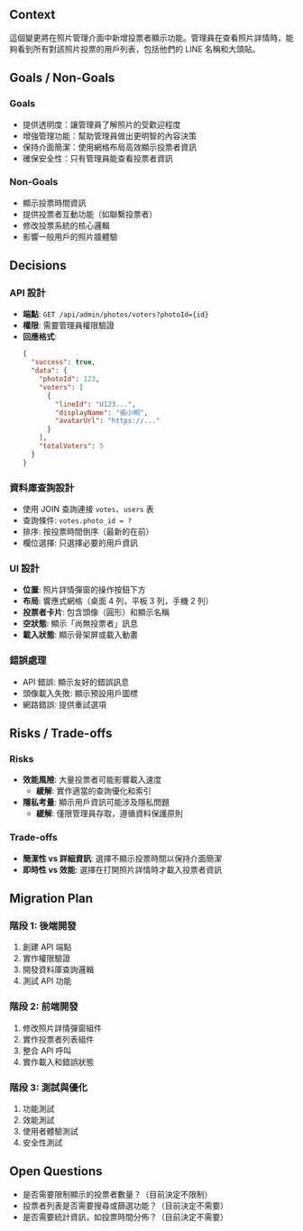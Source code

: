 ## Context

這個變更將在照片管理介面中新增投票者顯示功能。管理員在查看照片詳情時，能夠看到所有對該照片投票的用戶列表，包括他們的 LINE 名稱和大頭貼。

## Goals / Non-Goals

### Goals
- 提供透明度：讓管理員了解照片的受歡迎程度
- 增強管理功能：幫助管理員做出更明智的內容決策
- 保持介面簡潔：使用網格布局高效顯示投票者資訊
- 確保安全性：只有管理員能查看投票者資訊

### Non-Goals
- 顯示投票時間資訊
- 提供投票者互動功能（如聯繫投票者）
- 修改投票系統的核心邏輯
- 影響一般用戶的照片牆體驗

## Decisions

### API 設計
- **端點**: `GET /api/admin/photos/voters?photoId={id}`
- **權限**: 需要管理員權限驗證
- **回應格式**: 
  ```json
  {
    "success": true,
    "data": {
      "photoId": 123,
      "voters": [
        {
          "lineId": "U123...",
          "displayName": "張小明",
          "avatarUrl": "https://..."
        }
      ],
      "totalVoters": 5
    }
  }
  ```

### 資料庫查詢設計
- 使用 JOIN 查詢連接 `votes`、`users` 表
- 查詢條件: `votes.photo_id = ?`
- 排序: 按投票時間倒序（最新的在前）
- 欄位選擇: 只選擇必要的用戶資訊

### UI 設計
- **位置**: 照片詳情彈窗的操作按鈕下方
- **布局**: 響應式網格（桌面 4 列，平板 3 列，手機 2 列）
- **投票者卡片**: 包含頭像（圓形）和顯示名稱
- **空狀態**: 顯示「尚無投票者」訊息
- **載入狀態**: 顯示骨架屏或載入動畫

### 錯誤處理
- API 錯誤: 顯示友好的錯誤訊息
- 頭像載入失敗: 顯示預設用戶圖標
- 網路錯誤: 提供重試選項

## Risks / Trade-offs

### Risks
- **效能風險**: 大量投票者可能影響載入速度
  - **緩解**: 實作適當的查詢優化和索引
- **隱私考量**: 顯示用戶資訊可能涉及隱私問題
  - **緩解**: 僅限管理員存取，遵循資料保護原則

### Trade-offs
- **簡潔性 vs 詳細資訊**: 選擇不顯示投票時間以保持介面簡潔
- **即時性 vs 效能**: 選擇在打開照片詳情時才載入投票者資訊

## Migration Plan

### 階段 1: 後端開發
1. 創建 API 端點
2. 實作權限驗證
3. 開發資料庫查詢邏輯
4. 測試 API 功能

### 階段 2: 前端開發
1. 修改照片詳情彈窗組件
2. 實作投票者列表組件
3. 整合 API 呼叫
4. 實作載入和錯誤狀態

### 階段 3: 測試與優化
1. 功能測試
2. 效能測試
3. 使用者體驗測試
4. 安全性測試

## Open Questions

- 是否需要限制顯示的投票者數量？（目前決定不限制）
- 投票者列表是否需要搜尋或篩選功能？（目前決定不需要）
- 是否需要統計資訊，如投票時間分佈？（目前決定不需要）